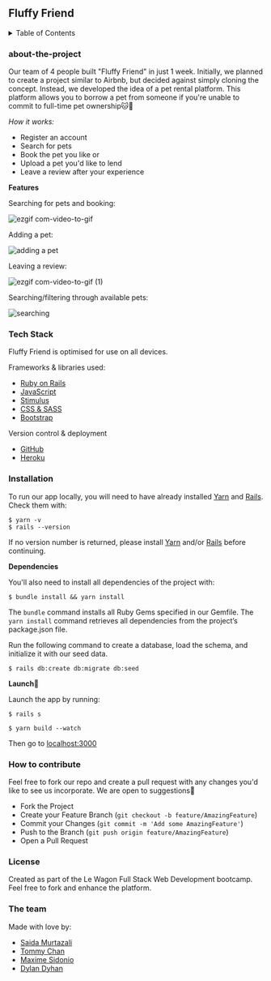 <h2>Fluffy Friend</h2>

<details>
<summary>Table of Contents</summary>

  - About the Project
  - Tech Stack
  - Installation
  - How to contribute
  - License
  - The team
  
</details>


<h3>about-the-project</h3>

Our team of 4 people built "Fluffy Friend" in just 1 week. Initially, we planned to create a project similar to Airbnb, but decided against simply cloning the concept. Instead, we developed the idea of a pet rental platform. This platform allows you to borrow a pet from someone if you're unable to commit to full-time pet ownership🐱🐶

*How it works:*

- Register an account
- Search for pets
- Book the pet you like or 
- Upload a pet you'd like to lend
- Leave a review after your experience

**Features**

Searching for pets and booking:

![ezgif com-video-to-gif](https://user-images.githubusercontent.com/74564476/224835566-a8b5fbd2-ca1f-4bf8-bb77-ea38ffaaa322.gif)

Adding a pet:

![adding a pet](https://user-images.githubusercontent.com/74564476/224836921-09ae08d6-406e-42a4-ba5f-d88bf6cf493c.gif)

Leaving a review:

![ezgif com-video-to-gif (1)](https://user-images.githubusercontent.com/74564476/224839304-4cb68fb1-9e1e-4108-ba36-6595b5da9958.gif)

Searching/filtering through available pets:

![searching](https://user-images.githubusercontent.com/74564476/224838939-d3036115-ecbd-44c9-90cd-7cc1dd8ab938.gif)

<h3>Tech Stack</h3>

Fluffy Friend is optimised for use on all devices.

Frameworks & libraries used:

- [Ruby on Rails](https://rubyonrails.org/)
- [JavaScript](https://www.javascript.com/)
- [Stimulus](https://stimulus.hotwired.dev/)
- [CSS & SASS](https://sass-lang.com/)
- [Bootstrap](https://getbootstrap.com/)

Version control & deployment
- [GitHub](https://github.com/saidam90/fluffy_friend)
- [Heroku](https://fluffy-friend.herokuapp.com/)

<h3>Installation</h3>

To run our app locally, you will need to have already installed [Yarn](https://classic.yarnpkg.com/en/docs/install#mac-stable) and [Rails](https://guides.rubyonrails.org/v5.0/getting_started.html). Check them with:
```
$ yarn -v 
$ rails --version
```

If no version number is returned, please install [Yarn](https://classic.yarnpkg.com/en/docs/install#mac-stable) and/or [Rails](https://guides.rubyonrails.org/v5.0/getting_started.html) before continuing.

**Dependencies**

You'll also need to install all dependencies of the project with:
```
$ bundle install && yarn install
```

The `bundle` command installs all Ruby Gems specified in our Gemfile. The ```yarn install``` command retrieves all dependencies from the project’s package.json file.

Run the following command to create a database, load the schema, and initialize it with our seed data. 

```
$ rails db:create db:migrate db:seed
```

**Launch**🚀

Launch the app by running:
```
$ rails s
```
```
$ yarn build --watch
```
Then go to [localhost:3000](http://localhost:3000/)

<h3>How to contribute</h3>

Feel free to fork our repo and create a pull request with any changes you'd like to see us incorporate. We are open to suggestions🙂

- Fork the Project
- Create your Feature Branch (`git checkout -b feature/AmazingFeature`)
- Commit your Changes (`git commit -m 'Add some AmazingFeature'`)
- Push to the Branch (`git push origin feature/AmazingFeature`)
- Open a Pull Request

<h3>License</h3>

Created as part of the Le Wagon Full Stack Web Development bootcamp. Feel free to fork and enhance the platform.

<h3>The team</h3>

Made with love by:

- [Saida Murtazali](https://github.com/saidam90)
- [Tommy Chan](https://github.com/chantommyy)
- [Maxime Sidonio](https://github.com/MximeS)
- [Dylan Dyhan](https://github.com/dillio523)




